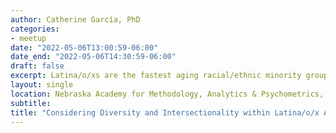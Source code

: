```yaml
---
author: Catherine García, PhD
categories:
- meetup
date: "2022-05-06T13:00:59-06:00"
date_end: "2022-05-06T14:30:59-06:00"
draft: false
excerpt: Latina/o/xs are the fastest aging racial/ethnic minority group in the United States. Promoting health, reducing health disparities, and addressing social determinants of health among older Latina/o/xs is paramount. However, the Latina/o/x pan-ethnic label infers shared experiences, ignoring distinct cultural characteristics (e.g., ethnic identity, race, nativity, gender) that may elicit different forms of risk factors and protective mechanisms over the life course that influence health in later life. This talk will focus on a priori, person-centered, and multilevel approaches regarding intersectionality (or intersections of identities) within older Latina/o/xs in the United States that are important to consider in the morbidity process.
layout: single
location: Nebraska Academy for Methodology, Analytics & Psychometrics, University of Nebraska - Lincoln
subtitle: 
title: "Considering Diversity and Intersectionality within Latina/o/x Aging and Health"
---
```


